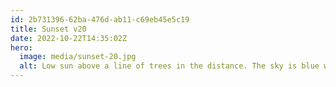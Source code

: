 ```yaml
---
id: 2b731396-62ba-476d-ab11-c69eb45e5c19
title: Sunset v20
date: 2022-10-22T14:35:02Z
hero:
  image: media/sunset-20.jpg
  alt: Low sun above a line of trees in the distance. The sky is blue with some light clouds scattered throughout. A few tall trees in the foreground like lonely matchsticks stuck to the ground. The sun creates a heavy streak of vertical lensflare aligning with the trees in the foreground.
---
```


